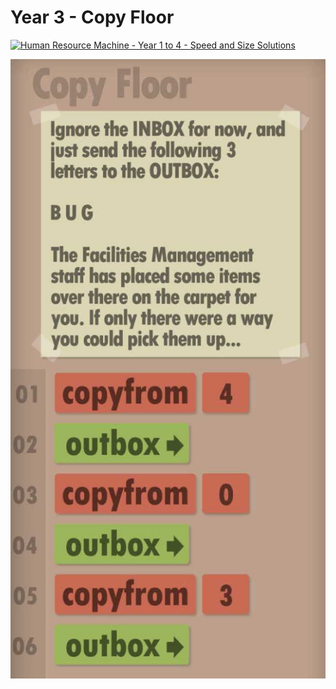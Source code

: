 # Year 3 - Copy Floor

[![Human Resource Machine - Year 1 to 4 - Speed and Size Solutions](https://img.youtube.com/vi/bTzmkJ2sjjM/0.jpg)](https://www.youtube.com/watch?v=bTzmkJ2sjjM&t=86s)

![Solution for speed & size](solution.JPEG "Solution")